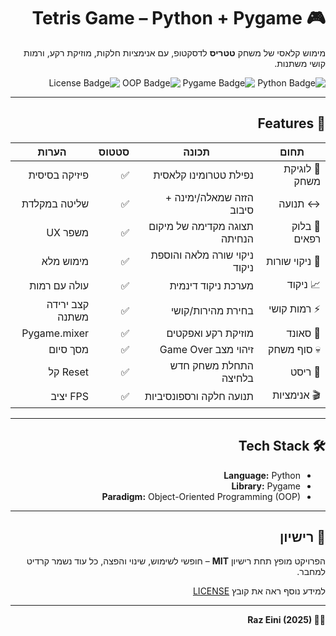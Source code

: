 <div dir="rtl">

  <h1>🎮 Tetris Game – Python + Pygame</h1>

  <p>
    מימוש קלאסי של משחק <strong>טטריס</strong> לדסקטופ, עם אנימציות חלקות, מוזיקת רקע, ורמות קושי משתנות.
  </p>

  <p align="right">
    <img src="https://img.shields.io/badge/Python-100%25-blue" alt="Python Badge">
    <img src="https://img.shields.io/badge/Pygame-UI-lightgrey" alt="Pygame Badge">
    <img src="https://img.shields.io/badge/Paradigm-OOP-green" alt="OOP Badge">
    <img src="https://img.shields.io/badge/License-MIT-blue" alt="License Badge">
  </p>

  <hr>

  <h2>🚀 Features</h2>

  <table>
    <thead>
      <tr>
        <th>תחום</th>
        <th>תכונה</th>
        <th>סטטוס</th>
        <th>הערות</th>
      </tr>
    </thead>
    <tbody>
      <tr>
        <td>🎲 לוגיקת משחק</td>
        <td>נפילת טטרומינו קלאסית</td>
        <td>✅</td>
        <td>פיזיקה בסיסית</td>
      </tr>
      <tr>
        <td>↔️ תנועה</td>
        <td>הזזה שמאלה/ימינה + סיבוב</td>
        <td>✅</td>
        <td>שליטה במקלדת</td>
      </tr>
      <tr>
        <td>👻 בלוק רפאים</td>
        <td>תצוגה מקדימה של מיקום הנחיתה</td>
        <td>✅</td>
        <td>משפר UX</td>
      </tr>
      <tr>
        <td>🧹 ניקוי שורות</td>
        <td>ניקוי שורה מלאה והוספת ניקוד</td>
        <td>✅</td>
        <td>מימוש מלא</td>
      </tr>
      <tr>
        <td>📈 ניקוד</td>
        <td>מערכת ניקוד דינמית</td>
        <td>✅</td>
        <td>עולה עם רמות</td>
      </tr>
      <tr>
        <td>⚡ רמות קושי</td>
        <td>בחירת מהירות/קושי</td>
        <td>✅</td>
        <td>קצב ירידה משתנה</td>
      </tr>
      <tr>
        <td>🎵 סאונד</td>
        <td>מוזיקת רקע ואפקטים</td>
        <td>✅</td>
        <td>Pygame.mixer</td>
      </tr>
      <tr>
        <td>💀 סוף משחק</td>
        <td>זיהוי מצב Game Over</td>
        <td>✅</td>
        <td>מסך סיום</td>
      </tr>
      <tr>
        <td>🔄 ריסט</td>
        <td>התחלת משחק חדש בלחיצה</td>
        <td>✅</td>
        <td>Reset קל</td>
      </tr>
      <tr>
        <td>🎬 אנימציות</td>
        <td>תנועה חלקה ורספונסיביות</td>
        <td>✅</td>
        <td>FPS יציב</td>
      </tr>
    </tbody>
  </table>

  <hr>

  <h2>🛠️ Tech Stack</h2>
  <ul>
    <li><strong>Language:</strong> Python</li>
    <li><strong>Library:</strong> Pygame</li>
    <li><strong>Paradigm:</strong> Object-Oriented Programming (OOP)</li>
  </ul>

  <hr>

  <h2>📄 רישיון</h2>
  <p>
    הפרויקט מופץ תחת רישיון <strong>MIT</strong> – חופשי לשימוש, שינוי והפצה, כל עוד נשמר קרדיט למחבר.
  </p>
  <p>למידע נוסף ראה את קובץ <a href="LICENSE">LICENSE</a></p>

  <hr>

  <p><strong>👨‍💻 Raz Eini (2025)</strong></p>

</div>
